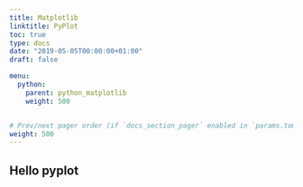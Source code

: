```yaml
---
title: Matplotlib
linktitle: PyPlot
toc: true
type: docs
date: "2019-05-05T00:00:00+01:00"
draft: false

menu:
  python:
    parent: python_matplotlib
    weight: 500


# Prev/next pager order (if `docs_section_pager` enabled in `params.toml`)
weight: 500
---
```


## Hello pyplot


